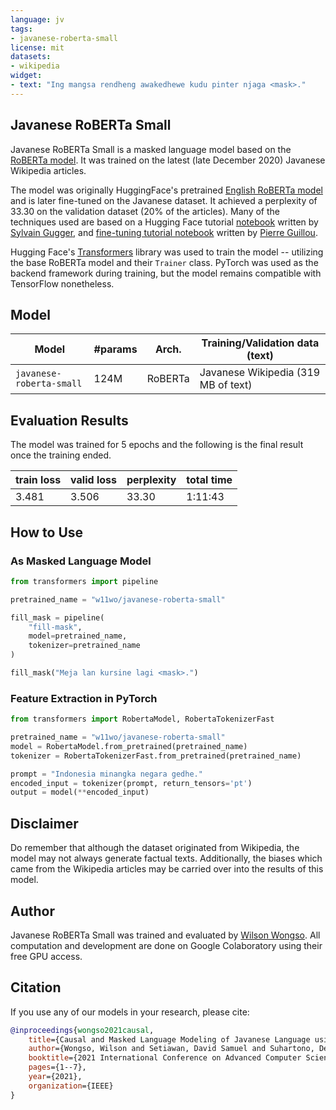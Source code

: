 ```yaml
---
language: jv
tags:
- javanese-roberta-small
license: mit
datasets:
- wikipedia
widget:
- text: "Ing mangsa rendheng awakedhewe kudu pinter njaga <mask>."
---
```


## Javanese RoBERTa Small
Javanese RoBERTa Small is a masked language model based on the [RoBERTa model](https://arxiv.org/abs/1907.11692). It was trained on the latest (late December 2020) Javanese Wikipedia articles.

The model was originally HuggingFace's pretrained [English RoBERTa model](https://huggingface.co/roberta-base) and is later fine-tuned on the Javanese dataset. It achieved a perplexity of 33.30 on the validation dataset (20% of the articles). Many of the techniques used are based on a Hugging Face tutorial [notebook](https://github.com/huggingface/notebooks/blob/master/examples/language_modeling.ipynb) written by [Sylvain Gugger](https://github.com/sgugger), and [fine-tuning tutorial notebook](https://github.com/piegu/fastai-projects/blob/master/finetuning-English-GPT2-any-language-Portuguese-HuggingFace-fastaiv2.ipynb) written by [Pierre Guillou](https://huggingface.co/pierreguillou).

Hugging Face's [Transformers](https://huggingface.co/transformers) library was used to train the model -- utilizing the base RoBERTa model and their `Trainer` class. PyTorch was used as the backend framework during training, but the model remains compatible with TensorFlow nonetheless.

## Model
| Model                    | #params | Arch.    | Training/Validation data (text)     |
|--------------------------|---------|----------|-------------------------------------|
| `javanese-roberta-small` |  124M   | RoBERTa  | Javanese Wikipedia (319 MB of text) |

## Evaluation Results
The model was trained for 5 epochs and the following is the final result once the training ended.

| train loss | valid loss | perplexity | total time |
|------------|------------|------------|------------|
|    3.481   |    3.506   |   33.30    |   1:11:43  |

## How to Use
### As Masked Language Model
```python
from transformers import pipeline

pretrained_name = "w11wo/javanese-roberta-small"

fill_mask = pipeline(
    "fill-mask",
    model=pretrained_name,
    tokenizer=pretrained_name
)

fill_mask("Meja lan kursine lagi <mask>.")
```
### Feature Extraction in PyTorch
```python
from transformers import RobertaModel, RobertaTokenizerFast

pretrained_name = "w11wo/javanese-roberta-small"
model = RobertaModel.from_pretrained(pretrained_name)
tokenizer = RobertaTokenizerFast.from_pretrained(pretrained_name)

prompt = "Indonesia minangka negara gedhe."
encoded_input = tokenizer(prompt, return_tensors='pt')
output = model(**encoded_input)
```

## Disclaimer
Do remember that although the dataset originated from Wikipedia, the model may not always generate factual texts. Additionally, the biases which came from the Wikipedia articles may be carried over into the results of this model.

## Author
Javanese RoBERTa Small was trained and evaluated by [Wilson Wongso](https://w11wo.github.io/). All computation and development are done on Google Colaboratory using their free GPU access.

## Citation

If you use any of our models in your research, please cite:

```bib
@inproceedings{wongso2021causal,
    title={Causal and Masked Language Modeling of Javanese Language using Transformer-based Architectures},
    author={Wongso, Wilson and Setiawan, David Samuel and Suhartono, Derwin},
    booktitle={2021 International Conference on Advanced Computer Science and Information Systems (ICACSIS)},
    pages={1--7},
    year={2021},
    organization={IEEE}
}
```